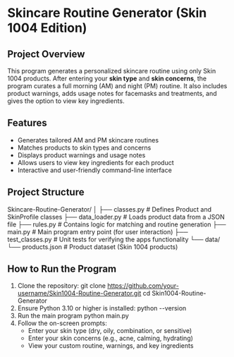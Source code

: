 # **Skincare Routine Generator (Skin 1004 Edition)**

## Project Overview

This program generates a personalized skincare routine using only Skin 1004 products.
After entering your **skin type** and **skin concerns**, the program curates a full morning (AM) and night (PM) routine.
It also includes product warnings, adds usage notes for facemasks and treatments, and gives the option to view key ingredients.

## Features
- Generates tailored AM and PM skincare routines
- Matches products to skin types and concerns
- Displays product warnings and usage notes
- Allows users to view key ingredients for each product
- Interactive and user-friendly command-line interface

## Project Structure
Skincare-Routine-Generator/
│
├── classes.py         # Defines Product and SkinProfile classes
├── data_loader.py     # Loads product data from a JSON file
├── rules.py           # Contains logic for matching and routine generation
├── main.py            # Main program entry point (for user interaction)
├── test_classes.py    # Unit tests for verifying the apps functionality
└── data/
    └── products.json  # Product dataset (Skin 1004 products)

## How to Run the Program

1. Clone the repository:
    git clone https://github.com/your-username/Skin1004-Routine-Generator.git
    cd Skin1004-Routine-Generator
2. Ensure Python 3.10 or higher is installed:
   python --version
3. Run the main program
   python main.py
4. Follow the on-screen prompts:
   - Enter your skin type (dry, oily, combination, or sensitive)
   - Enter your skin concerns (e.g., acne, calming, hydrating)
   - View your custom routine, warnings, and key ingredients



